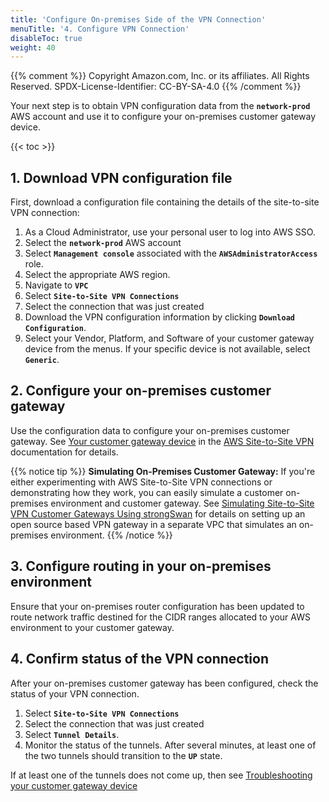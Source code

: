 ```yaml
---
title: 'Configure On-premises Side of the VPN Connection'
menuTitle: '4. Configure VPN Connection'
disableToc: true
weight: 40
---
```


{{% comment %}}
Copyright Amazon.com, Inc. or its affiliates. All Rights Reserved.
SPDX-License-Identifier: CC-BY-SA-4.0
{{% /comment %}}

Your next step is to obtain VPN configuration data from the **`network-prod`** AWS account and use it to configure your on-premises customer gateway device.

{{< toc >}}

## 1. Download VPN configuration file

First, download a configuration file containing the details of the site-to-site VPN connection:

1. As a Cloud Administrator, use your personal user to log into AWS SSO.
2. Select the **`network-prod`** AWS account
3. Select **`Management console`** associated with the **`AWSAdministratorAccess`** role.
4. Select the appropriate AWS region.
5. Navigate to **`VPC`**
6. Select **`Site-to-Site VPN Connections`**
7. Select the connection that was just created
8. Download the VPN configuration information by clicking **`Download Configuration`**. 
9. Select your Vendor, Platform, and Software of your customer gateway device from the menus.  If your specific device is not available, select **`Generic`**.

## 2. Configure your on-premises customer gateway

Use the configuration data to configure your on-premises customer gateway. See [Your customer gateway device](https://docs.aws.amazon.com/vpn/latest/s2svpn/your-cgw.html) in the [AWS Site-to-Site VPN](https://docs.aws.amazon.com/vpn/latest/s2svpn) documentation for details.

{{% notice tip %}}
**Simulating On-Premises Customer Gateway:** If you're either experimenting with AWS Site-to-Site VPN connections or demonstrating how they work, you can easily simulate a customer on-premises environment and customer gateway. See [Simulating Site-to-Site VPN Customer Gateways Using strongSwan](https://aws.amazon.com/blogs/networking-and-content-delivery/simulating-site-to-site-vpn-customer-gateways-strongswan/) for details on setting up an open source based VPN gateway in a separate VPC that simulates an on-premises environment.
{{% /notice %}}

## 3. Configure routing in your on-premises environment

Ensure that your on-premises router configuration has been updated to route network traffic destined for the CIDR ranges allocated to your AWS environment to your customer gateway.

## 4. Confirm status of the VPN connection

After your on-premises customer gateway has been configured, check the status of your VPN connection.

1. Select **`Site-to-Site VPN Connections`**
2. Select the connection that was just created
3. Select **`Tunnel Details`**.
4. Monitor the status of the tunnels.  After several minutes, at least one of the two tunnels should transition to the **`UP`** state.

If at least one of the tunnels does not come up, then see [Troubleshooting your customer gateway device](https://docs.aws.amazon.com/vpn/latest/s2svpn/Troubleshooting.html)